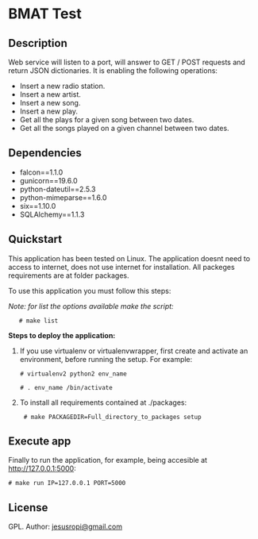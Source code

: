 BMAT Test
=========

Description
-----------
Web service will listen to a port, will answer to GET / POST requests and return JSON dictionaries. It is enabling the following operations:

- Insert a new radio station.
- Insert a new artist.
- Insert a new song.
- Insert a new play.
- Get all the plays for a given song between two dates.
- Get all the songs played on a given channel between two dates.

Dependencies
------------

- falcon==1.1.0
- gunicorn==19.6.0
- python-dateutil==2.5.3
- python-mimeparse==1.6.0
- six==1.10.0
- SQLAlchemy==1.1.3


Quickstart
----------

This application has been tested on Linux. 
The application doesnt need to access to internet, does not use internet for installation. All packeges requirements are at folder packages.


To use this application you must follow this steps:

*Note: for list the options available make the script:*

       # make list


**Steps to deploy the application:**

1.  If you use virtualenv or virtualenvwrapper, first create and activate an environment, before running the setup. For example:

        # virtualenv2 python2 env_name

        # . env_name /bin/activate

2. To install all requirements contained at ./packages:  

        # make PACKAGEDIR=Full_directory_to_packages setup

        

Execute app
-----------

Finally to run the application, for example, being accesible at http://127.0.0.1:5000:

    # make run IP=127.0.0.1 PORT=5000
    

License
-------
GPL. Author: jesusropi@gmail.com

